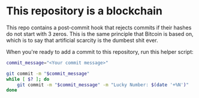 # This repository is a blockchain

This repo contains a post-commit hook that rejects commits if their hashes do not start with 3 zeros. This is the same principle that Bitcoin is based on, which is to say that artificial scarcity is the dumbest shit ever.

When you're ready to add a commit to this repository, run this helper script:

```sh
commit_message="<Your commit message>"

git commit -m "$commit_message"
while [ $? ]; do
    git commit -m "$commit_message" -m "Lucky Number: $(date '+%N')"
done
```
